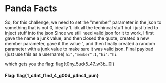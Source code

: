# Panda Facts

So, for this challenge, we need to set the "member" parameter in the json to something that is not 0, ideally 1.
idk all the techincal stuff but i just tried to inject stuff into the json
Since we still need valid json for it to work, I first gave the name a junk value, and then closed the quote, created a new member parameter, gave it the value 1, and then finally created a random parameter with a junk value to make sure it was valid json.
Final payload (just use this as a username)
`hi","member":1,"hi":"hi`

which gets you the flag: flag{t0ny_5uck5_47_w3b_l0l}

#### Flag: flag{1_c4nt_f1nd_4_g00d_p4nd4_pun}
